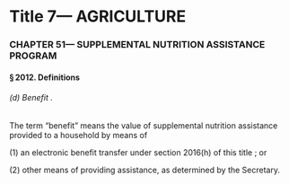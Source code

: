 
# Title 7— AGRICULTURE
### CHAPTER 51— SUPPLEMENTAL NUTRITION ASSISTANCE PROGRAM
#### § 2012. Definitions
###### (d) Benefit .

The term “benefit” means the value of supplemental nutrition assistance provided to a household by means of

(1) an electronic benefit transfer under section 2016(h) of this title ; or

(2) other means of providing assistance, as determined by the Secretary.
